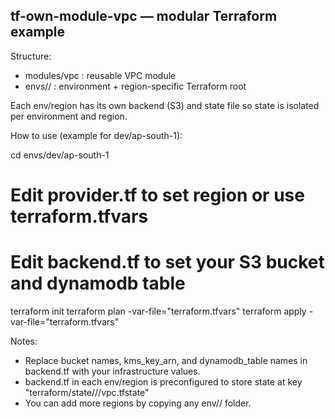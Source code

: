 tf-own-module-vpc — modular Terraform example
-------------------------------------------------
Structure:
- modules/vpc : reusable VPC module
- envs/<env>/<region> : environment + region-specific Terraform root

Each env/region has its own backend (S3) and state file so state is isolated per environment and region.

How to use (example for dev/ap-south-1):

cd envs/dev/ap-south-1
# Edit provider.tf to set region or use terraform.tfvars
# Edit backend.tf to set your S3 bucket and dynamodb table
terraform init
terraform plan -var-file="terraform.tfvars"
terraform apply -var-file="terraform.tfvars"

Notes:
- Replace bucket names, kms_key_arn, and dynamodb_table names in backend.tf with your infrastructure values.
- backend.tf in each env/region is preconfigured to store state at key "terraform/state/<env>/<region>/vpc.tfstate"
- You can add more regions by copying any env/<env>/<region> folder.
